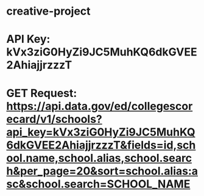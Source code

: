 # creative-project

# API Key: kVx3ziG0HyZi9JC5MuhKQ6dkGVEE2AhiajjrzzzT

# GET Request: https://api.data.gov/ed/collegescorecard/v1/schools?api_key=kVx3ziG0HyZi9JC5MuhKQ6dkGVEE2AhiajjrzzzT&fields=id,school.name,school.alias,school.search&per_page=20&sort=school.alias:asc&school.search=SCHOOL_NAME
